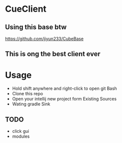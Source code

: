 # CueClient
## Using this base btw 
https://github.com/jiyun233/CubeBase

## This is ong the best client ever

# Usage
* Hold shift anywhere and right-click to open git Bash
* Clone this repo
* Open your intellij new project form Existing Sources
* Wating gradle Sink

## TODO
* click gui
* modules
